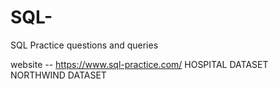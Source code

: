 # SQL-
SQL Practice questions and queries

website -- https://www.sql-practice.com/
HOSPITAL DATASET 
NORTHWIND DATASET

